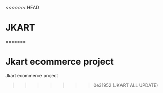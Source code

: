 <<<<<<< HEAD
# JKART
=======
# Jkart ecommerce project
 Jkart ecommerce project
>>>>>>> 0e31952 (JKART ALL UPDATE)
